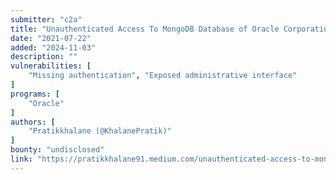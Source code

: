 ```yaml
---
submitter: "c2a"
title: "Unauthenticated Access To MongoDB Database of Oracle Corporation"
date: "2021-07-22"
added: "2024-11-03"
description: ""
vulnerabilities: [
    "Missing authentication", "Exposed administrative interface"
]
programs: [
    "Oracle"
]
authors: [
    "Pratikkhalane (@KhalanePratik)"
]
bounty: "undisclosed"
link: "https://pratikkhalane91.medium.com/unauthenticated-access-to-mongodb-database-of-oracle-corporation-d825c271267a"
---
```




